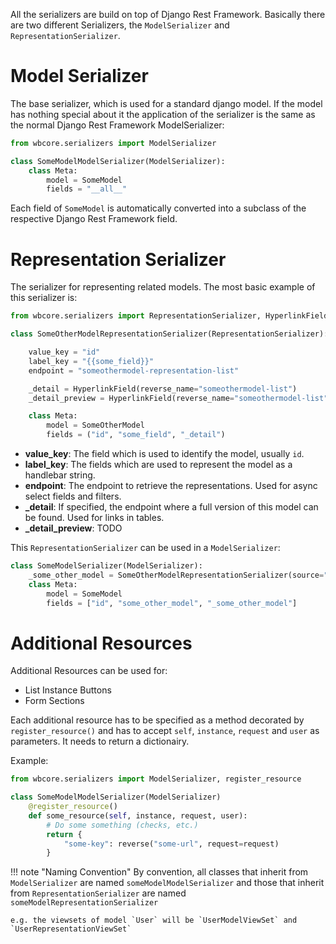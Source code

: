 All the serializers are build on top of Django Rest Framework. Basically there are two different Serializers, the `ModelSerializer` and `RepresentationSerializer`.

# Model Serializer

The base serializer, which is used for a standard django model. If the model has nothing special about it the application of the serializer is the same as the normal Django Rest Framework ModelSerializer:

```python
from wbcore.serializers import ModelSerializer

class SomeModelModelSerializer(ModelSerializer):
    class Meta:
        model = SomeModel
        fields = "__all__"
```

Each field of `SomeModel` is automatically converted into a subclass of the respective Django Rest Framework field.

# Representation Serializer

The serializer for representing related models. The most basic example of this serializer is:

```python
from wbcore.serializers import RepresentationSerializer, HyperlinkField

class SomeOtherModelRepresentationSerializer(RepresentationSerializer):

    value_key = "id"
    label_key = "{{some_field}}"
    endpoint = "someothermodel-representation-list"

    _detail = HyperlinkField(reverse_name="someothermodel-list")
    _detail_preview = HyperlinkField(reverse_name="someothermodel-list")

    class Meta:
        model = SomeOtherModel
        fields = ("id", "some_field", "_detail")
```

- **value_key**: The field which is used to identify the model, usually `id`.
- **label_key**: The fields which are used to represent the model as a handlebar string.
- **endpoint**: The endpoint to retrieve the representations. Used for async select fields and filters.
- **_detail**: If specified, the endpoint where a full version of this model can be found. Used for links in tables.
- **_detail_preview**: TODO

This `RepresentationSerializer` can be used in a `ModelSerializer`:

```python
class SomeModelSerializer(ModelSerializer):
    _some_other_model = SomeOtherModelRepresentationSerializer(source="some_other_model")
    class Meta:
        model = SomeModel
        fields = ["id", "some_other_model", "_some_other_model"]
```

# Additional Resources

Additional Resources can be used for:

* List Instance Buttons
* Form Sections

Each additional resource has to be specified as a method decorated by `register_resource()` and has to accept `self`, `instance`, `request` and `user` as parameters. It needs to return a dictionairy.

Example:

```python
from wbcore.serializers import ModelSerializer, register_resource

class SomeModelModelSerializer(ModelSerializer)
    @register_resource()
    def some_resource(self, instance, request, user):
        # Do some something (checks, etc.)
        return {
            "some-key": reverse("some-url", request=request)
        }
```

!!! note "Naming Convention"
    By convention, all classes that inherit from `ModelSerializer` are named `someModelModelSerializer` and those that inherit from `RepresentationSerializer` are named `someModelRepresentationSerializer`

    e.g. the viewsets of model `User` will be `UserModelViewSet` and `UserRepresentationViewSet`
